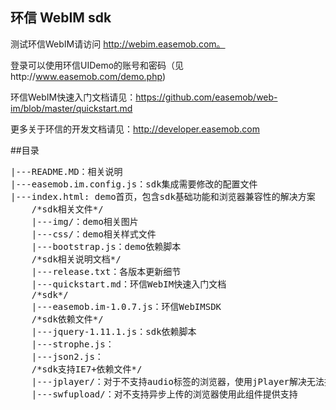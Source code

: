 ## 环信 WebIM sdk

测试环信WebIM请访问 http://webim.easemob.com。

登录可以使用环信UIDemo的账号和密码（见http://www.easemob.com/demo.php)

环信WebIM快速入门文档请见：https://github.com/easemob/web-im/blob/master/quickstart.md

更多关于环信的开发文档请见：http://developer.easemob.com

##目录
<pre>|---README.MD：相关说明
|---easemob.im.config.js：sdk集成需要修改的配置文件
|---index.html: demo首页，包含sdk基础功能和浏览器兼容性的解决方案
    /*sdk相关文件*/
    |---img/：demo相关图片
    |---css/：demo相关样式文件
    |---bootstrap.js：demo依赖脚本
    /*sdk相关说明文档*/
    |---release.txt：各版本更新细节
    |---quickstart.md：环信WebIM快速入门文档
    /*sdk*/
    |---easemob.im-1.0.7.js：环信WebIMSDK
    /*sdk依赖文件*/
    |---jquery-1.11.1.js：sdk依赖脚本
    |---strophe.js：
    |---json2.js：
    /*sdk支持IE7+依赖文件*/
    |---jplayer/：对于不支持audio标签的浏览器，使用jPlayer解决无法播放语音的问题，但此方案当前只支持MP3
    |---swfupload/：对不支持异步上传的浏览器使用此组件提供支持</pre>
